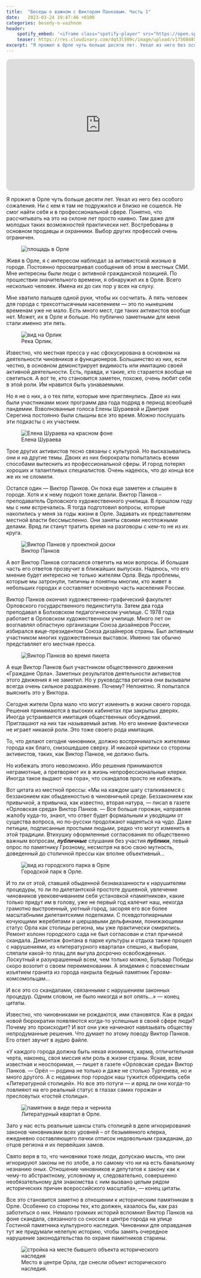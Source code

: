 ```yaml
---
title:  "Беседы о важном с Виктором Панковым. Часть 1"
date:   2023-03-24 19:47:46 +0100
categories: besedy-o-vazhnom
header:
    spotify_embed: '<iframe class="spotify-player" src="https://open.spotify.com/embed/episode/66mF8LJ0MYvVD31YE5WPT4?utm_source=generator" frameBorder="0" allowfullscreen="" allow="autoplay; clipboard-write; encrypted-media; fullscreen; picture-in-picture" loading="lazy"></iframe>'
    teaser: https://res.cloudinary.com/dqt3l509c/image/upload/v1756848579/20220907_132631-scaled_uyyaqa.jpg
excerpt: "Я прожил в Орле чуть больше десяти лет. Уехал из него без особого сожаления. Ни с кем я там не подружился и близко не сошелся. Не смог найти себя и в профессиональной сфере. Понятно, что рассчитывать на это на склоне лет просто наивно. Там даже для молодых таких возможностей практически нет. Востребованы в основном продавцы и охранники. Выбор других профессий очень ограничен."
---
```


<iframe data-testid="embed-iframe" style="border-radius:12px" src="https://open.spotify.com/embed/episode/66mF8LJ0MYvVD31YE5WPT4?utm_source=generator" width="100%" height="352" frameBorder="0" allowfullscreen="" allow="autoplay; clipboard-write; encrypted-media; fullscreen; picture-in-picture" loading="lazy"></iframe>

Я прожил в Орле чуть больше десяти лет. Уехал из него без особого сожаления. Ни с кем я там не подружился и близко не сошелся. Не смог найти себя и в профессиональной сфере. Понятно, что рассчитывать на это на склоне лет просто наивно. Там даже для молодых таких возможностей практически нет. Востребованы в основном продавцы и охранники. Выбор других профессий очень ограничен.

<figure class="align-center">
<img src="https://res.cloudinary.com/dqt3l509c/image/upload/v1756848295/20220908_153529-scaled_bvbrca.jpg" alt="площадь в Орле">
</figure>

Живя в Орле, я с интересом наблюдал за активистской жизнью в городе. Постоянно просматривал сообщения об этом в местных СМИ. Мне интересны были люди с активной гражданской позицией. По прошествии значительного времени, я обнаружил их в Орле. Всего несколько человек. Имена их до сих пор у всех на слуху.

Мне хватило пальцев одной руки, чтобы их сосчитать. А пять человек для города с трехсоттысячным населением — это по нынешним временам уже не мало. Есть много мест, где таких активистов вообще нет. Может, их в Орле и больше. Но публично заметными для меня стали именно эти пять.

<figure class="align-center">
<img src="https://res.cloudinary.com/dqt3l509c/image/upload/v1756848448/20220908_135859-scaled_qjr44z.jpg" alt="вид на Орлик">
<figcaption>Река Орлик.</figcaption>
</figure>

Известно, что местная пресса у нас сфокусирована в основном на деятельности чиновников и функционеров. Большинство из них, если честно, в основном демонстрирует видимость или имитацию своей активной деятельности. Есть, правда, и такие, кто старается вообще не светиться. А вот те, кто становится заметен, похоже, очень любят себя в этой роли. Им нравится быть узнаваемыми.

Но я не о них, а о тех пяти, которые мне приглянулись. Двое из них были участниками моих программ два года подряд в период всеобщей пандемии. Взволнованные голоса Елены Шураевой и Дмитрия Серегина постоянно были слышны все это время. Можно послушать эти подкасты с их участием.

<figure class="align-center">
<img src="https://res.cloudinary.com/dqt3l509c/image/upload/v1756848696/elena-shuraeva_ol0kur.jpg" alt="Елена Шураева на красном фоне">
<figcaption>Елена Шураева</figcaption>
</figure>

Трое других активистов тесно связаны с культурой. Но высказывались они и на другие темы. Двоих из них бюрократы попытались всеми способами вытеснить из профессиональной сферы. И город потерял хороших и талантливых специалистов. Очень надеюсь, что до конца все же их не сломили.

Остался один — Виктор Панков. Он пока еще заметен и слышен в городе. Хотя и к нему подкоп тоже делали. Виктор Панков – преподаватель Орловского художественного училища.  В прошлом году мы с ним встречались. Я тогда подготовил вопросы, которые накопились у меня за годы жизни в Орле. Задавать их представителям местной власти бессмысленно. Они заняты своими неотложными делами. Вряд ли станут тратить время на разговоры с кем-то не из их круга.

<figure class="align-center">
<img src="https://res.cloudinary.com/dqt3l509c/image/upload/v1756848579/20220907_132631-scaled_uyyaqa.jpg" alt="Виктор Панков у проектной доски">
<figcaption>Виктор Панков</figcaption>
</figure>

А вот Виктор Панков согласился ответить на мои вопросы. И большая часть его ответов прозвучит в ближайших выпусках. Надеюсь, что его мнение будет интересно не только жителям Орла. Ведь проблемы, которые мы затронули, типичны и понятны многим, кто живет в небольших городах и составляет основную часть населения России.

Виктор Панков окончил художественно-графический факультет Орловского государственного пединститута. Затем два года преподавал в Болховском педагогическом училище. С 1978 года работает в Орловском художественном училище. Много лет он возглавлял областную организации Союза дизайнеров России, избирался вице-президентом Союза дизайнеров страны. Был активным участником многих художественных выставок. Именно так обычно представляет его местная пресса.

<figure class="align-center">
<img src="https://res.cloudinary.com/dqt3l509c/image/upload/v1756848860/pankov-piket-2_wrwjqj.jpg" alt="Виктор Панков во время пикета">
</figure>

А еще Виктор Панков был участником общественного движения «Граждане Орла». Заметных результатов деятельности активистов этого движения я не заметил. Но у руководства региона они вызывали всегда очень сильное раздражение. Почему? Непонятно. Я попытался выяснить это у Виктора.

Сегодня жители Орла мало что могут изменить в жизни своего города. Решения принимаются в высоких кабинетах при закрытых дверях. Иногда устраивается имитация общественных обсуждений. Приглашают на них так называемый актив. Но его мнение фактически не играет никакой роли. Это тоже своего рода имитация.

То, что делают сегодня чиновники, должно восприниматься жителями города как благо, снизошедшее сверху. И никакой критики со стороны активистов, таких, как Виктор Панков, не должно быть.

Но избежать этого невозможно. Ибо решения принимаются неграмотные, а претворяют их в жизнь непрофессиональные клерки. Иногда такое выдают «на гора», что скандалов просто не избежать.

Вот цитата из местной прессы: «Мы на каждом шагу сталкиваемся с беззаконием как обыденностью в чиновничьей среде. Беззаконием как привычкой, а привычка, как известно, вторая натура, — писал в газете «Орловская среда» Виктор Панков. — Все больше горожан, направляя жалобу куда-то, знают, что ответ будет формальным и уводящим от существа вопроса, но по-русски продолжают надеяться на чудо. Даже петиции, подписанные простыми людьми, редко что могут изменить в этой традиции. Втихушку оформленные согласования по общественно важным вопросам, ***публичные*** слушания без участия ***публики***, левый опрос по памятнику Грозному, несмотря на всю свою мутность, доведенный до столичной прессы как вполне объективный…

<figure class="align-center">
<img src="https://res.cloudinary.com/dqt3l509c/image/upload/v1756849045/gorpark-2_c0w1uf.jpg" alt="вид из городского парка в Орле">
<figcaption>Городской парк в Орле.</figcaption>
</figure>

И то ли от этой, ставшей обыденной безнаказанности к нарушителям процедуры, то ли по дилетантской простоте душевной, увлечение чиновников увековечиванием себя установкой «памятников», какие только придут им в голову, уже не первый год калечит наш, некогда грамотно выстроенный, уютный город, засоряя его все более масштабными дилетантскими поделками. С псевдотопиарными кочующими жеребятами и шершавыми дельфинами, понижающими статус Орла как столицы региона, мы уже практически смирились. Ремонт колонн городского сада не был согласован и стал причиной скандала. Демонтаж фонтана в парке культуры и отдыха также прошел с нарушениями, из «литературного квартала» спешно, к выборам, сляпали какой-то плац для выгула досрочно освобожденных. Лоскутный и разукрашенный всем, чем только можно, Бульвар Победы скоро возопит о своем переименовании. А эпидемия с повсеместным изъятием гранита из города накрыла бедный памятник Героям-комсомольцам…

И все это со скандалами, связанными с нарушением законных процедур. Одним словом, не было никогда и вот опять…» — конец цитаты.

Известно, что чиновниками не рождаются, ими становятся. Как в рядах новой бюрократии появляются когда-то успешные в своей сфере люди? Почему это происходит? И вот они уже начинают навязывать обществу непродуманные решения. Что думает по этому поводу Виктор Панков. Его ответ звучит в аудио файле.

«У каждого города должна быть некая изюминка, карма, отличительная черта, наконец, своя миссия или роль в жизни страны. Ясная, всем известная и неоспоримая, — пишет в газете «Орловская среда» Виктор Панков. — Орёл — родина не только и даже не столько Тургенева, но и много другого. А с недавних пор городок наш тужится обрендить себя «Литературной столицей». Но все это потуги  — и вряд ли они когда-то повлияют на его реальный статус в глазах самих горожан и пресловутых «гостей столицы».

<figure class="align-center">
<img src="https://res.cloudinary.com/dqt3l509c/image/upload/v1756849191/litkvartal-2_nty8tx.jpg" alt="памятник в виде пера и чернила">
<figcaption>Литературный квартал в Орле.</figcaption>
</figure>

Зато у нас есть реальные шансы стать столицей в деле игнорирования законов чиновниками всех уровней – от безымянного клерка, ежедневно составляющего пачки отписок недовольным гражданам, до отцов региона и их первейших замов.

Свято веря в то, что чиновники тоже люди, допускаю мысль, что они игнорируют законы не по злобе, а по самому что ни на есть банальному незнанию оных. Отношение чиновников и депутатов к закону как к чему-то абстрактному, условному и, следовательно, совершенно необязательному для знакомства с ним вызвано целым рядом исторических причин всероссийского масштаба», — конец цитаты.

Все это становится заметно в отношении к историческим памятникам в Орле. Особенно со стороны тех, кто должен, казалось бы, как раз заботиться о них. Немало громких историй вспомнил Виктор Панков на фоне скандала, связанного со сносом в центре города на улице Гостиной памятника культурного наследия. Чиновники для оправдания тут же придумали нелепую историю, чтобы замять очередное нарушение законодательства по охране памятников старины.

<figure class="align-center">
<img src="https://res.cloudinary.com/dqt3l509c/image/upload/v1756849296/20220908_151933-scaled_k6ua14.jpg" alt="стройка на месте бывшего объекта исторического наследия">
<figcaption>Место в центре Орла, где снесли объект исторического наследия.</figcaption>
</figure>